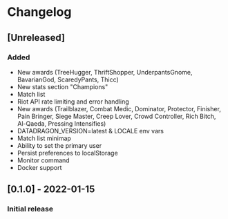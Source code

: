 # Changelog

## [Unreleased]
### Added
 - New awards (TreeHugger, ThriftShopper, UnderpantsGnome, BavarianGod, ScaredyPants, Thicc)
 - New stats section "Champions"
 - Match list
 - Riot API rate limiting and error handling
 - New awards (Trailblazer, Combat Medic, Dominator, Protector, Finisher, Pain Bringer, Siege Master, Creep Lover, Crowd Controller, Rich Bitch, Al-Qaeda, Pressing Intensifies)
 - DATADRAGON_VERSION=latest & LOCALE env vars
 - Match list minimap
 - Ability to set the primary user
 - Persist preferences to localStorage
 - Monitor command
 - Docker support

## [0.1.0] - 2022-01-15
### Initial release